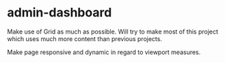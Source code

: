 # admin-dashboard

Make use of Grid as much as possible.
Will try to make most of this project which uses much more content than previous projects.

Make page responsive and dynamic in regard to viewport measures.